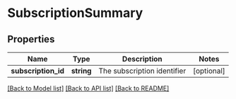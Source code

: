 # SubscriptionSummary

## Properties
Name | Type | Description | Notes
------------ | ------------- | ------------- | -------------
**subscription_id** | **string** | The subscription identifier | [optional] 

[[Back to Model list]](../README.md#documentation-for-models) [[Back to API list]](../README.md#documentation-for-api-endpoints) [[Back to README]](../README.md)


